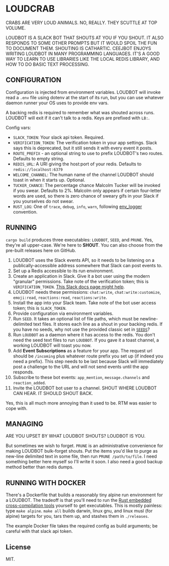 # LOUDCRAB

CRABS ARE VERY LOUD ANIMALS. NO, REALLY. THEY SCUTTLE AT TOP VOLUME.

LOUDBOT IS A SLACK BOT THAT SHOUTS AT YOU IF YOU SHOUT. IT ALSO RESPONDS TO SOME OTHER PROMPTS BUT IT WOULD SPOIL THE FUN TO DOCUMENT THEM. SHOUTING IS CATHARTIC. CEEJBOT ENJOYS WRITING LOUDBOT IN MANY PROGRAMMING LANGUAGES. IT'S A GOOD WAY TO LEARN TO USE LIBRARIES LIKE THE LOCAL REDIS LIBRARY, AND HOW TO DO BASIC TEXT PROCESSING.

## CONFIGURATION

Configuration is injected from environment variables. LOUDBOT will invoke read a `.env` file using dotenv at the start of its run, but you can use whatever daemon runner your OS uses to provide env vars.

A backing redis is required to remember what was shouted across runs. LOUDBOT will exit if it can't talk to a redis. Keys are prefixed with `LB:`.

Config vars:

- `SLACK_TOKEN`: Your slack api token. Required.
- `VERIFICATION_TOKEN`: The verification token in your app settings. Slack says this is deprecated, but it still sends it with every event it posts.
- `ROUTE_PREFIX` - an optional string to use to prefix LOUDBOT's two routes. Defaults to empty string.
- `REDIS_URL`: A URI giving the host:port of your redis. Defaults to `redis://localhost:6379`
- `WELCOME_CHANNEL`: The human name of the channel LOUDBOT should toast in when it starts up. Optional.
- `TUCKER_CHANCE`: The percentage chance Malcolm Tucker will be invoked if you swear. Defaults to 2%. Malcolm only appears if certain four-letter words are used, so there is zero chance of sweary gifs in your Slack if you yourselves do not swear.
- `RUST_LOG`: One of `trace`, `debug`, `info`, `warn`, following [env_logger](https://lib.rs/crates/env_logger) convention.

## RUNNING

`cargo build` produces three executables: `LOUDBOT`, `SEED`, and `PRUNE`. Yes, they're all upper-case. We're here to __SHOUT__. You can also choose from the pre-built releases here on GitHub.

1. LOUDBOT uses the Slack events API, so it needs to be listening on a publically-accessible address somewhere that Slack can post events to.
2. Set up a Redis accessible to its run environment.
3. Create an application in Slack. Give it a bot user using the modern "granular" permissions. Take note of the verification token; this is `VERIFICATION_TOKEN`. [This Slack docs page might help](https://api.slack.com/bot-users).
4. LOUDBOT needs these permissions: `chat:write`, `chat:write:customize`, `emoji:read`, `reactions:read`, `reactions:write`.
5. Install the app into your Slack team. Take note of the bot user access token; this is `SLACK_TOKEN`.
6. Provide configuration via environment variables.
7. Run `SEED`. It takes an optional list of file paths, which must be newline-delimited text files. It stores each line as a shout in your backing redis. If you have no seeds, why not use the provided classic set in [`SEEDS`](https://github.com/ceejbot/LOUDCRAB/blob/latest/SEEDS)?
8. Run `LOUDBOT` as a daemon where it has access to the redis. You don't need the seed text files to run `LOUDBOT`. If you gave it a toast channel, a working LOUDBOT will toast you now.
9. Add __Event Subscriptions__ as a feature for your app. The request url should be `/incoming` plus whatever route prefix you set up (if indeed you need a prefix). This step needs to be last because Slack will immediately post a challenge to the URL and will not send events until the app responds.
10. Subscribe to these bot events: `app_mention`, `message.channels` and `reaction_added`.
11. Invite the LOUDBOT bot user to a channel. SHOUT WHERE LOUDBOT CAN HEAR. IT SHOULD SHOUT BACK.

Yes, this is all much more annoying than it used to be. RTM was easier to cope with.

## MANAGING

ARE YOU UPSET BY WHAT LOUDBOT SHOUTS? LOUDBOT IS YOU.

But sometimes we wish to forget. `PRUNE` is an administrative convenience for making LOUDBOT bulk-forget shouts. Put the items you'd like to purge as new-line delimited text in some file, then run `PRUNE /path/to/file`. I need something better here myself so I'll write it soon. I also need a good backup method better than redis dumps.

## RUNNING WITH DOCKER

There's a Dockerfile that builds a reasonably tiny alpine run environment for a LOUDBOT. The tradeoff is that you'll need to run the [Rust embedded cross-compilation tools](https://github.com/rust-embedded/cross) yourself to get executables. This is mostly painless: type `make alpine`. `make all` builds darwin, linux gnu, and linux musl (for alpine) targets for you, tars them up, and stashes them in `./releases`.

The example Docker file takes the required config as build arguments; be careful with that slack api token.

## License

MIT.
